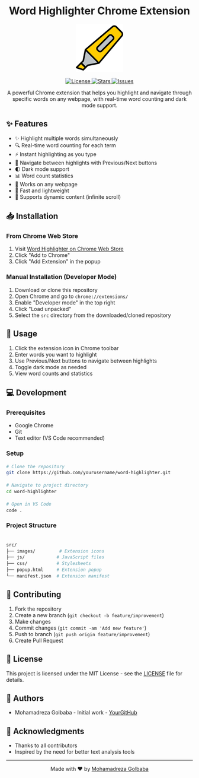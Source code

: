 <h1 align="center">Word Highlighter Chrome Extension</h1>

<p align="center">
  <img src="images/high.png" alt="Word Highlighter Logo" width="128" height="128"/>
</p>

<p align="center">
  <a href="https://github.com/Mrezagolbaba/word-highlighter/blob/main/LICENSE">
    <img src="https://img.shields.io/github/license/yourusername/word-highlighter" alt="License"/>
  </a>
  <a href="https://github.com/Mrezagolbaba/word-highlighter/stargazers">
    <img src="https://img.shields.io/github/stars/Mrezagolbaba/word-highlighter" alt="Stars"/>
  </a>
  <a href="https://github.com/Mrezagolbaba/word-highlighter/issues">
    <img src="https://img.shields.io/github/issues/Mrezagolbaba/word-highlighter" alt="Issues"/>
  </a>
</p>

<p align="center">
  A powerful Chrome extension that helps you highlight and navigate through specific words on any webpage, with real-time word counting and dark mode support.
</p>

<h2>✨ Features</h2>
<ul>
  <li>✨ Highlight multiple words simultaneously</li>
  <li>🔍 Real-time word counting for each term</li>
  <li>⚡ Instant highlighting as you type</li>
  <li>🎯 Navigate between highlights with Previous/Next buttons</li>
  <li>🌓 Dark mode support</li>
  <li>📊 Word count statistics</li>
  <li>💪 Works on any webpage</li>
  <li>🚀 Fast and lightweight</li>
  <li>🔄 Supports dynamic content (infinite scroll)</li>
</ul>

<h2>📥 Installation</h2>

<h3>From Chrome Web Store</h3>
<ol>
  <li>Visit <a href="#">Word Highlighter on Chrome Web Store</a></li>
  <li>Click "Add to Chrome"</li>
  <li>Click "Add Extension" in the popup</li>
</ol>

<h3>Manual Installation (Developer Mode)</h3>
<ol>
  <li>Download or clone this repository</li>
  <li>Open Chrome and go to <code>chrome://extensions/</code></li>
  <li>Enable "Developer mode" in the top right</li>
  <li>Click "Load unpacked"</li>
  <li>Select the <code>src</code> directory from the downloaded/cloned repository</li>
</ol>

<h2>🚀 Usage</h2>
<ol>
  <li>Click the extension icon in Chrome toolbar</li>
  <li>Enter words you want to highlight</li>
  <li>Use Previous/Next buttons to navigate between highlights</li>
  <li>Toggle dark mode as needed</li>
  <li>View word counts and statistics</li>
</ol>

<h2>💻 Development</h2>

<h3>Prerequisites</h3>
<ul>
  <li>Google Chrome</li>
  <li>Git</li>
  <li>Text editor (VS Code recommended)</li>
</ul>

<h3>Setup</h3>

```bash
# Clone the repository
git clone https://github.com/yourusername/word-highlighter.git

# Navigate to project directory
cd word-highlighter

# Open in VS Code
code .
```
<h3>Project Structure</h3>

```bash

src/
├── images/         # Extension icons
├── js/            # JavaScript files
├── css/           # Stylesheets
├── popup.html     # Extension popup
└── manifest.json  # Extension manifest
```
<h2>🤝 Contributing</h2>
<ol>
  <li>Fork the repository</li>
  <li>Create a new branch (<code>git checkout -b feature/improvement</code>)</li>
  <li>Make changes</li>
  <li>Commit changes (<code>git commit -am 'Add new feature'</code>)</li>
  <li>Push to branch (<code>git push origin feature/improvement</code>)</li>
  <li>Create Pull Request</li>
</ol>
<h2>📝 License</h2>
<p>
  This project is licensed under the MIT License - see the <a href="LICENSE">LICENSE</a> file for details.
</p>
<h2>👥 Authors</h2>
<ul>
  <li>Mohamadreza Golbaba - Initial work - <a href="https://github.com/Mrezagolbaba">YourGitHub</a></li>
</ul>
<h2>🙏 Acknowledgments</h2>
<ul>
  <li>Thanks to all contributors</li>
  <li>Inspired by the need for better text analysis tools</li>
</ul>
<hr>
<p align="center">
  Made with ❤️ by <a href="https://github.com/Mrezagolbaba">Mohamadreza Golbaba</a>
</p>
